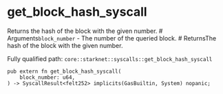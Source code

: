 # get_block_hash_syscall

Returns the hash of the block with the given number.  # Arguments`block_number` - The number of the queried block.  # ReturnsThe hash of the block with the given number.

Fully qualified path: `core::starknet::syscalls::get_block_hash_syscall`

<pre><code class="language-rust">pub extern fn get_block_hash_syscall(
    block_number: u64,
) -&gt; SyscallResult&lt;felt252&gt; implicits(GasBuiltin, System) nopanic;</code></pre>

